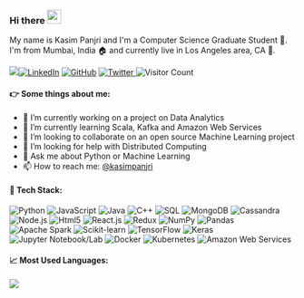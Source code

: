 <!--[![Header](https://raw.githubusercontent.com/kasim95/kasim95/kasim95/readme_header.png "Header")](https://kasimp.tech/portfolio)
-->
<!-- Icons & colors from simpleIcons.org and badges from shields.io -->

### Hi there <img src="https://media.giphy.com/media/hvRJCLFzcasrR4ia7z/giphy.gif" width="25px">
 
My name is Kasim Panjri and I'm a Computer Science Graduate Student :school:. I'm from Mumbai, India :house: and currently live in Los Angeles area, CA :city_sunrise:. 

<!--
Email
LinkedIn
GitHub
Twitter
Visitor Count
-->
<a href="mailto:panjrikasim@gmail.com"><img src="https://img.shields.io/badge/panjrikasim@gmail.com--_?style=social&logo=gmail" /></a><a href="https://www.linkedin.com/in/kasimpanjri" alt="Email"><img src="https://img.shields.io/badge/LinkedIn--_?style=social&logo=linkedin" alt="LinkedIn" /></a> <a href="https://www.github.com/kasim95"><img src="https://img.shields.io/badge/GitHub--_?style=social&logo=github" alt="GitHub" /></a> <a href="https://www.twitter.com/kasimpanjri"><img src="https://img.shields.io/badge/Twitter--_?style=social&logo=twitter" alt="Twitter" /> </a><img src="https://visitor-badge.glitch.me/badge?page_id=kasim95.kasim95" alt="Visitor Count"/>

#### :point_right: Some things about me:
- 🔭 I’m currently working on a project on Data Analytics
- 🌱 I’m currently learning Scala, Kafka and Amazon Web Services
- 👯 I’m looking to collaborate on an open source Machine Learning project
- 🤔 I’m looking for help with Distributed Computing
- 💬 Ask me about Python or Machine Learning
- 📫 How to reach me: [@kasimpanjri](https://www.linkedin.com/in/kasimpanjri)
<!-- - ⚡ Fun fact: -->

#### :wrench: Tech Stack:

<p>
<img alt="Python" src="https://img.shields.io/badge/-Python-3776ab?style=flat-square&logo=python&logoColor=white" />
<img alt="JavaScript" src="https://img.shields.io/badge/-JavaScript-f7df1e?style=flat-square&logo=javascript&logoColor=white" />
<img alt="Java" src="https://img.shields.io/badge/-Java-007396?style=flat-square&logo=java&logoColor=white" />
<img alt="C++" src="https://img.shields.io/badge/-C++-00599C?style=flat-square&logo=C++&logoColor=white" />
<img alt="SQL" src="https://img.shields.io/badge/-SQL-4479a1?style=flat-square&logo=mysql&logoColor=white" />
<img alt="MongoDB" src="https://img.shields.io/badge/-MongoDB-47a248?style=flat-square&logo=mongodb&logoColor=white" />
<img alt="Cassandra" src="https://img.shields.io/badge/-Cassandra-1287B1?style=flat-square&logo=apache-cassandra&logoColor=white" />
<img alt="Node.js" src="https://img.shields.io/badge/-Node.js-339933?style=flat-square&logo=Node.js&logoColor=white" />
<img alt="Html5" src="https://img.shields.io/badge/-HTML5-E34F26?style=flat-square&logo=html5&logoColor=white" />
<img alt="React.js" src="https://img.shields.io/badge/-React.js-45b8d8?style=flat-square&logo=react&logoColor=white" />
<img alt="Redux" src="https://img.shields.io/badge/-Redux-764ABC?style=flat-square&logo=redux&logoColor=white" />
<img alt="NumPy" src="https://img.shields.io/badge/-NumPy-013243?style=flat-square&logo=numpy&logoColor=white" />
<img alt="Pandas" src="https://img.shields.io/badge/-Pandas-150458?style=flat-square&logo=pandas&logoColor=white" />
<img alt="Apache Spark" src="https://img.shields.io/badge/-Spark-e25a1c?style=flat-square&logo=apache-spark&logoColor=white" />
<img alt="Scikit-learn" src="https://img.shields.io/badge/-scikit&hyphen;learn-f7931e?style=flat-square&logo=scikit-learn&logoColor=white" />
<img alt="TensorFlow" src="https://img.shields.io/badge/-TensorFlow-ff6f00?style=flat-square&logo=tensorflow&logoColor=white" />
<img alt="Keras" src="https://img.shields.io/badge/-Keras-d00000?style=flat-square&logo=keras&logoColor=white" />
<img alt="Jupyter Notebook/Lab" src="https://img.shields.io/badge/-Jupyter-orange?style=flat-square&logo=jupyter&logoColor=white" />
<img alt="Docker" src="https://img.shields.io/badge/-Docker-46a2f1?style=flat-square&logo=docker&logoColor=white" />
<img alt="Kubernetes" src="https://img.shields.io/badge/-Kubernetes-326ce5?style=flat-square&logo=kubernetes&logoColor=white" />
<img alt="Amazon Web Services" src="https://img.shields.io/badge/-Amazon AWS-232f3e?style=flat-square&logo=amazon-aws&logoColor=white" />
</p>


#### :chart_with_upwards_trend: Most Used Languages:

<img src="https://github-readme-stats.vercel.app/api/top-langs/?username=kasim95&show_icons=true&langs_count=5&layout=default&exclude_repo=kasim95,kasim95.github.io,cloudflare-2020-general-engineering-assignment,cloudflare-2020-systems-engineering-assignment,Deep_Learning-Flappy_Bird&hide_border=True&hide_title=True" />

<!--Github Stats-->
<!--
[![Kasim's github stats](https://github-readme-stats.vercel.app/api?username=kasim95&include_all_commits=True)](https://github.com/kasim95)
-->
